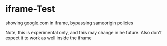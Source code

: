 # iframe-Test
showing google.com in iframe, bypassing sameorigin policies

Note, this is experimental only, and this may change in he future. Also don't expect it to work as well inside the iframe
